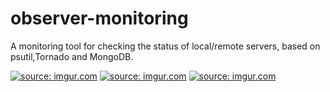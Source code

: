 # observer-monitoring
A monitoring tool for checking the status of local/remote servers, based on psutil,Tornado and MongoDB.

<a href="http://imgur.com/Ii0TuNt"><img src="http://i.imgur.com/Ii0TuNt.png" title="source: imgur.com" /></a>
<a href="http://imgur.com/HDGx5VC"><img src="http://i.imgur.com/HDGx5VC.png" title="source: imgur.com" /></a>
<a href="http://imgur.com/IcCxRBf"><img src="http://i.imgur.com/IcCxRBf.png" title="source: imgur.com" /></a>
